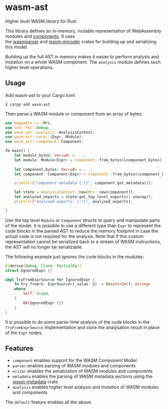 # wasm-ast
Higher level WASM library for Rust

This library defines an in-memory, mutable representation of WebAssembly modules and [components](https://github.com/WebAssembly/component-model). It uses  
the [wasmparser](https://crates.io/crates/wasmparser) and [wasm-encoder](https://crates.io/crates/wasm-encoder) crates for building up and serializing this model.

Building up the full AST in memory makes it easier to perform analysis and mutation on a whole WASM component. 
The `analysis` module defines such higher level operations.

## Usage
Add wasm-ast to your Cargo.toml

```shell
$ cargo add wasm-ast
```

Then parse a WASM module or component from an array of bytes:

```rust
use mappable_rc::Mrc;
use std::fmt::Debug;
use wasm_ast::analysis::AnalysisContext;
use wasm_ast::core::{Expr, Module};
use wasm_ast::component::Component;

fn main() {
    let module_bytes: Vec<u8> = ...;
    let module: Module<Expr> = Component::from_bytes(&component_bytes).unwrap();
    
    let component_bytes: Vec<u8> = ...;
    let component: Component<Expr> = Component::from_bytes(&component_bytes).unwrap();

    println!("component metadata {:?}", component.get_metadata());

    let state = AnalysisContext::new(Mrc::new(component));
    let analysed_exports = state.get_top_level_exports().unwrap();
    println!("analysed exports: {:?}", analysed_exports);

}
```

Use the top level `Module` or `Component` structs to query and manipulate parts of the model. It is possible to use a different type than `Expr` to represent the code blocks in the parsed AST to reduce the memory footprint in case the actual code is not required for the analysis. Note that if this custom representation cannot be serialized back to a stream of WASM instructions, the AST will no longer be serializable.

The following example just ignores the code blocks in the modules:

```rust
#[derive(Debug, Clone, PartialEq)]
struct IgnoredExpr {}

impl TryFromExprSource for IgnoredExpr {
    fn try_from<S: ExprSource>(_value: S) -> Result<Self, String>
    where
        Self: Sized,
    {
        Ok(IgnoredExpr {})
    }
}
```

It is possible to do some parse-time analysis of the code blocks in the `TryFromExprSource` implementation and store the analysation result in place of the `Expr` nodes.

## Features
- `component` enables support for the WASM Component Model 
- `parser` enables parsing of WASM modules and components
- `writer` enables the serialization of WASM modules and components
- `metadata` enables the parsing of WASM metadata sections using the [wasm-metadata](https://crates.io/crates/wasm-metadata) crate
- `analysis` enables higher level analysis and mutation of WASM modules and components

The `default` feature enables all the above.
